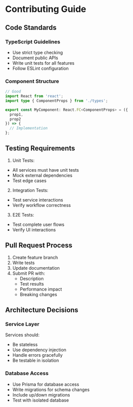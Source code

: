 # Contributing Guide

## Code Standards

### TypeScript Guidelines

- Use strict type checking
- Document public APIs
- Write unit tests for all features
- Follow ESLint configuration

### Component Structure

```typescript
// Good
import React from 'react';
import type { ComponentProps } from './types';

export const MyComponent: React.FC<ComponentProps> = ({
  prop1,
  prop2
}) => {
  // Implementation
};
```

## Testing Requirements

1. Unit Tests:
- All services must have unit tests
- Mock external dependencies
- Test edge cases

2. Integration Tests:
- Test service interactions
- Verify workflow correctness

3. E2E Tests:
- Test complete user flows
- Verify UI interactions

## Pull Request Process

1. Create feature branch
2. Write tests
3. Update documentation
4. Submit PR with:
   - Description
   - Test results
   - Performance impact
   - Breaking changes

## Architecture Decisions

### Service Layer

Services should:
- Be stateless
- Use dependency injection
- Handle errors gracefully
- Be testable in isolation

### Database Access

- Use Prisma for database access
- Write migrations for schema changes
- Include up/down migrations
- Test with isolated database 
